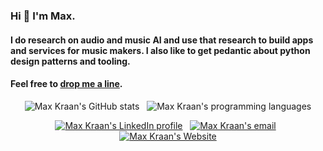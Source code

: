 
### Hi 👋 I'm Max. 
#### I do research on audio and music AI and use that research to build apps and services for music makers. I also like to get pedantic about python design patterns and tooling.
#### Feel free to [drop me a line](mailto:max@koil.re). 

<p align="center">
  <img style="display:inline-block" src="https://github-readme-stats.vercel.app/api?username=mxkrn&show_icons=true&count_private=true&include_all_commits=true" alt="Max Kraan's GitHub stats"/>
  &nbsp;
  <img style="display:inline-block" src="https://github-readme-stats.vercel.app/api/top-langs/?username=mxkrn&hide=HTML,%20Jupyter%20Notebook,%20Smarty&langs_count=7&layout=compact" alt="Max Kraan's programming languages"/>
</p>

<p align="center">
  <a href="https://www.linkedin.com/in/mxkrn/" target="_blank"><img src="https://img.shields.io/badge/LinkedIn-0077B5?style=for-the-badge&logo=linkedin&logoColor=white" alt="Max Kraan's LinkedIn profile"/></a>
  &nbsp;
  <a href="mailto:max@koil.re" target="_blank"><img src="https://img.shields.io/badge/Gmail-D14836?style=for-the-badge&logo=gmail&logoColor=white" alt="Max Kraan's email"/></a>
  &nbsp;
  <a href="https://koil.re/" target="_blank"><img src="https://img.shields.io/badge/Website-000000?style=for-the-badge" alt="Max Kraan's Website"/></a>
</p>

<!--
**mxkrn/mxkrn** is a ✨ _special_ ✨ repository because its `README.md` (this file) appears on your GitHub profile.

Here are some ideas to get you started:

- 🔭 I’m currently working on ...
- 🌱 I’m currently learning ...
- 👯 I’m looking to collaborate on ...
- 🤔 I’m looking for help with ...
- 💬 Ask me about ...
- 📫 How to reach me: ...
- 😄 Pronouns: ...
- ⚡ Fun fact: ...
-->
